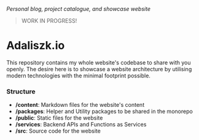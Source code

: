 _Personal blog, project catalogue, and showcase website_

> WORK IN PROGRESS!

# Adaliszk.io

This repository contains my whole website's codebase to share with you openly. The desire here is to showcase a website
architecture by utilising modern technologies with the minimal footprint possible.

### Structure

- **/content**: Markdown files for the website's content
- **/packages**: Helper and Utility packages to be shared in the monorepo
- **/public**: Static files for the website
- **/services**: Backend APIs and Functions as Services
- **/src**: Source code for the website

